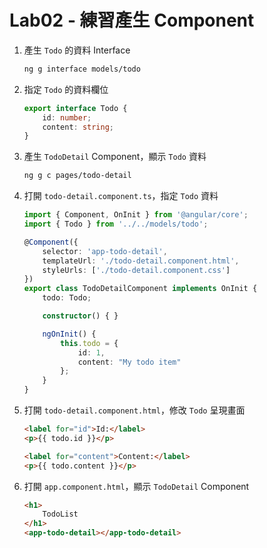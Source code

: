 # Lab02 - 練習產生 Component

1. 產生 `Todo` 的資料 Interface

    ``` bash
    ng g interface models/todo
    ```

2. 指定 `Todo` 的資料欄位

    ``` typescript
    export interface Todo {
        id: number;
        content: string;
    }
    ```

3. 產生 `TodoDetail` Component，顯示 `Todo` 資料

    ``` bash
    ng g c pages/todo-detail
    ```

4. 打開 `todo-detail.component.ts`，指定 `Todo` 資料

    ``` typescript
    import { Component, OnInit } from '@angular/core';
    import { Todo } from '../../models/todo';

    @Component({
        selector: 'app-todo-detail',
        templateUrl: './todo-detail.component.html',
        styleUrls: ['./todo-detail.component.css']
    })
    export class TodoDetailComponent implements OnInit {
        todo: Todo;

        constructor() { }

        ngOnInit() {
            this.todo = {
                id: 1,
                content: "My todo item"
            };
        }
    }
    ```

5. 打開 `todo-detail.component.html`，修改 `Todo` 呈現畫面

    ``` html
    <label for="id">Id:</label>
    <p>{{ todo.id }}</p>

    <label for="content">Content:</label>
    <p>{{ todo.content }}</p>
    ```    

6. 打開 `app.component.html`，顯示 `TodoDetail` Component

    ``` html
    <h1>
        TodoList
    </h1>
    <app-todo-detail></app-todo-detail>
    ```